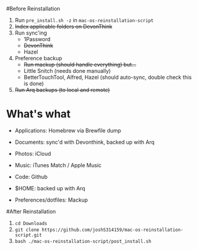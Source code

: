 #Before Reinstallation
1. Run `pre_install.sh -z` in `mac-os-reinstallation-script`
2. <s>Index applicable folders on DevonThink</s>
2. Run sync'ing
    * 1Password
    * <s>DevonThink</s>
    * Hazel
3. Preference backup
    * <s>Run mackup (should handle everything) but...</s>
    * Little Snitch (needs done manually)
    * BetterTouchTool, Alfred, Hazel (should auto-sync, double check this is done)
4. <s>Run Arq backups (to local and remote)</s>



# What's what

* Applications: Homebrew via Brewfile dump

* Documents: sync'd with Devonthink, backed up with Arq

* Photos: iCloud

* Music: iTunes Match / Apple Music

* Code: Github

* $HOME: backed up with Arq

* Preferences/dotfiles: Mackup

#After Reinstallation

1. `cd Downloads`
2. `git clone https://github.com/joshS314159/mac-os-reinstallation-script.git`
3. `bash ./mac-os-reinstallation-script/post_install.sh`
